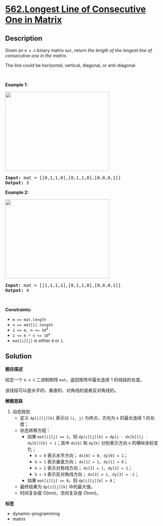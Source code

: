 # [562.Longest Line of Consecutive One in Matrix](https://leetcode.com/problems/longest-line-of-consecutive-one-in-matrix/description/)

## Description

<p>Given an <code>m x n</code> binary matrix <code>mat</code>, return <em>the length of the longest line of consecutive one in the matrix</em>.</p>

<p>The line could be horizontal, vertical, diagonal, or anti-diagonal.</p>

<p>&nbsp;</p>
<p><strong class="example">Example 1:</strong></p>
<img alt="" src="https://fastly.jsdelivr.net/gh/doocs/leetcode@main/solution/0500-0599/0562.Longest%20Line%20of%20Consecutive%20One%20in%20Matrix/images/long1-grid.jpg" style="width: 333px; height: 253px;" />
<pre>
<strong>Input:</strong> mat = [[0,1,1,0],[0,1,1,0],[0,0,0,1]]
<strong>Output:</strong> 3
</pre>

<p><strong class="example">Example 2:</strong></p>
<img alt="" src="https://fastly.jsdelivr.net/gh/doocs/leetcode@main/solution/0500-0599/0562.Longest%20Line%20of%20Consecutive%20One%20in%20Matrix/images/long2-grid.jpg" style="width: 333px; height: 253px;" />
<pre>
<strong>Input:</strong> mat = [[1,1,1,1],[0,1,1,0],[0,0,0,1]]
<strong>Output:</strong> 4
</pre>

<p>&nbsp;</p>
<p><strong>Constraints:</strong></p>

<ul>
  <li><code>m == mat.length</code></li>
  <li><code>n == mat[i].length</code></li>
  <li><code>1 &lt;= m, n &lt;= 10<sup>4</sup></code></li>
  <li><code>1 &lt;= m * n &lt;= 10<sup>4</sup></code></li>
  <li><code>mat[i][j]</code> is either <code>0</code> or <code>1</code>.</li>
</ul>

## Solution

**题目描述**

给定一个 `m x n` 二进制矩阵 `mat`，返回矩阵中最长连续 1 的线段的长度。

该线段可以是水平的、垂直的、对角线的或者反对角线的。

**解题思路**

1. 动态规划
   - 定义 `dp[i][j][k]` 表示以 `(i, j)` 为终点，方向为 `k` 的最长连续 1 的长度；
   - 状态转移方程：
     - 如果 `mat[i][j] == 1`，则 `dp[i][j][k] = dp[i - dx[k]][j - dy[k]][k] + 1`；其中 `dx[k]` 和 `dy[k]` 分别表示方向 `k` 的横纵坐标变化；
       - `k = 0` 表示水平方向； `dx[0] = 0, dy[0] = 1`；
       - `k = 1` 表示垂直方向； `dx[1] = 1, dy[1] = 0`；
       - `k = 2` 表示对角线方向； `dx[2] = 1, dy[2] = 1`；
       - `k = 3` 表示反对角线方向； `dx[3] = 1, dy[3] = -1`；
     - 如果 `mat[i][j] == 0`，则 `dp[i][j][k] = 0`；
   - 最终结果为 `dp[i][j][k]` 中的最大值。
   - 时间复杂度 $O(mn)$，空间复杂度 $O(mn)$。

**标签**

- dynamic-programming
- matrix
